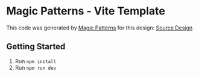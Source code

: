# Magic Patterns - Vite Template

This code was generated by [Magic Patterns](https://magicpatterns.com) for this design: [Source Design](https://magicpatterns.com/c/qngdbwshxhfhvd7ve9n19z)

## Getting Started

1. Run `npm install`
2. Run `npm run dev`
